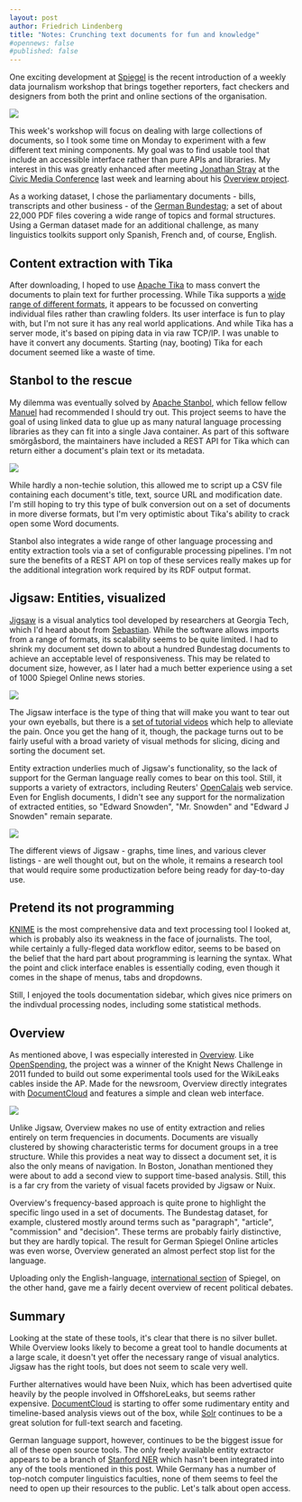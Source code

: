 ```yaml
---
layout: post
author: Friedrich Lindenberg
title: "Notes: Crunching text documents for fun and knowledge"
#opennews: false
#published: false
---
```


One exciting development at [Spiegel](http://spiegel.de) is the
recent introduction of a weekly data journalism workshop that brings
together reporters, fact checkers and designers from both the print
and online sections of the organisation.

<img src="/img/jigsaw_cluster.png">

This week's workshop will focus on dealing with large collections
of documents, so I took some time on Monday to experiment with a few
different text mining components. My goal was to find usable tool that
include an accessible interface rather than pure APIs and libraries.
My interest in this was greatly enhanced after meeting [Jonathan Stray](http://jonathanstray.com/) at the
[Civic Media Conference](http://civic.mit.edu/conference2013) last week and learning
about his [Overview project](https://www.overviewproject.org/).

As a working dataset, I chose the parliamentary documents - bills,
transcripts and other business - of the [German Bundestag](http://dipbt.bundestag.de/dip21.web/bt);
a set of about 22,000 PDF files covering a wide range of topics and formal
structures. Using a German dataset made for an additional challenge,
as many linguistics toolkits support only Spanish, French and, of
course, English. 


Content extraction with Tika
----------------------------

After downloading, I hoped to use [Apache Tika](http://tika.apache.org/)
to mass convert the documents to plain text for further processing. While Tika 
supports a [wide range of different formats](http://tika.apache.org/1.3/formats.html),
it appears to be focussed on converting individual files rather than
crawling folders. Its user interface is fun to play with, but I'm not sure it
has any real world applications. And while Tika has a server mode, it's based
on piping data in via raw TCP/IP. I was unable to have it convert any documents.
Starting (nay, booting) Tika for each document seemed like a waste of time.


Stanbol to the rescue
---------------------

My dilemma was eventually solved by [Apache Stanbol](http://stanbol.apache.org/), 
which fellow fellow [Manuel](http://jazzido.com/) had recommended I
should try out.
This project seems to have the goal of using linked data to glue up
as many natural language processing libraries as they can fit into a single
Java container. As part of this software smörgåsbord, the maintainers
have included a REST API for Tika which can return either
a document's plain text or its metadata.

<img src="/img/stanbol.png">

While hardly a non-techie solution, this allowed me to script up a CSV
file containing each document's title, text, source URL and modification
date. I'm still hoping to try this type of bulk conversion out on a set
of documents in more diverse formats, but I'm very optimistic about
Tika's ability to crack open some Word documents.

Stanbol also integrates a wide range of other language processing and
entity extraction tools via a set of configurable processing pipelines.
I'm not sure the benefits of a REST API on top of these services really
makes up for the additional integration work required by its RDF output
format. 


Jigsaw: Entities, visualized
------

[Jigsaw](http://www.cc.gatech.edu/gvu/ii/jigsaw/) is a visual analytics tool 
developed by researchers at Georgia Tech, which I'd heard about from [Sebastian](http://www.icij.org/journalists/sebastian-mondial).
While the software allows imports from a range of formats, its scalability seems to 
be quite limited. I had to shrink my document set down to about a
hundred Bundestag documents to achieve an acceptable level of responsiveness.
This may be related to document size, however, as I later had a much better
experience using a set of 1000 Spiegel Online news stories.

<img src="/img/jigsaw_grid.png">

The Jigsaw interface is the type of thing that will make you want to tear
out your own eyeballs, but there is a [set of tutorial videos](http://www.cc.gatech.edu/gvu/ii/jigsaw/tutorial/)
which help to alleviate the pain. Once you get the hang of it, though, the package
turns out to be fairly useful with a broad variety of visual methods for 
slicing, dicing and sorting the document set. 

Entity extraction underlies much of Jigsaw's functionality, so the lack of 
support for the German language really comes to bear on this tool. Still,
it supports a variety of extractors, including Reuters' [OpenCalais](http://www.opencalais.com/)
web service. Even for English documents, I didn't see any support for the normalization of 
extracted entities, so "Edward Snowden", "Mr. Snowden" and "Edward J Snowden"
remain separate.

<img src="/img/jigsaw_timeline.png">

The different views of Jigsaw - graphs, time lines, and various clever listings -
are well thought out, but on the whole, it remains a research tool that would 
require some productization before being ready for day-to-day use. 


Pretend its not programming
-----

[KNIME](http://www.knime.org/) is the most comprehensive data and text
processing tool I looked at, which is probably also its weakness in the face of journalists. 
The tool, while certainly a fully-fleged data workflow editor, seems to be based
on the belief that the hard part about programming is learning the syntax. What the point
and click interface enables is essentially coding, even though it comes in the shape of
menus, tabs and dropdowns.

Still, I enjoyed the tools documentation sidebar, which gives nice primers on
the indivdual processing nodes, including some statistical methods. 


Overview
------

As mentioned above, I was especially interested in [Overview](https://www.overviewproject.org/).
Like [OpenSpending](http://openspending.org), the project was a winner of the Knight News Challenge
in 2011 funded to build out some experimental tools used for the WikiLeaks cables inside the AP. Made for the 
newsroom, Overview directly integrates with [DocumentCloud](https://www.documentcloud.org/)
and features a simple and clean web interface. 

<img src="/img/overview_spint.png">

Unlike Jigsaw, Overview makes no use of entity extraction and relies entirely on term
frequencies in documents. Documents are visually clustered by showing characteristic terms
for document groups in a tree structure. While this provides a neat way to dissect a document
set, it is also the only means of navigation. In Boston, Jonathan mentioned they were about
to add a second view to support time-based analysis. Still, this is a far cry from the
variety of visual facets provided by Jigsaw or Nuix. 

Overview's frequency-based approach is quite prone to highlight the specific lingo
used in a set of documents. The Bundestag dataset, for example, clustered mostly around
terms such as "paragraph", "article", "commission" and "decision". These terms are probably
fairly distinctive, but they are hardly topical. The result for German Spiegel Online
articles was even worse, Overview generated an almost perfect stop list for the language. 

Uploading only the English-language, [international section](http://www.spiegel.de/international/)
of Spiegel, on the other hand, gave me a fairly decent overview of recent political debates. 


Summary
-------

Looking at the state of these tools, it's clear that there is no silver bullet. While
Overview looks likely to become a great tool to handle documents at a large scale, it
doesn't yet offer the necessary range of visual analytics. Jigsaw has the right tools, but does
not seem to scale very well. 

Further alternatives would have been Nuix, which has been advertised quite heavily by 
the people involved in OffshoreLeaks, but seems rather expensive.
[DocumentCloud](https://www.documentcloud.org/) is starting to
offer some rudimentary entity and timeline-based analysis views out of the box, while 
[Solr](http://lucene.apache.org/solr/) continues to be a great solution for full-text
search and faceting.

German language support, however, continues to be the biggest issue for all of these
open source tools. The only freely available entity extractor appears to be a branch of
[Stanford NER](http://www.nlpado.de/~sebastian/software/ner_german.shtml)
which hasn't been integrated into any of the tools mentioned in this post. 
While Germany has a number of top-notch computer linguistics faculties, none of them
seems to feel the need to open up their resources to the public. Let's talk about open
access.
